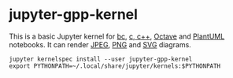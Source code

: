 # jupyter-gpp-kernel
This is a basic Jupyter kernel for [bc](https://www.gnu.org/software/bc/), [c, c++](https://gcc.gnu.org/), [Octave](https://en.wikipedia.org/wiki/Octave) and [PlantUML](https://plantuml.com/) notebooks. It can render [JPEG](https://en.wikipedia.org/wiki/JPEG), [PNG](https://en.wikipedia.org/wiki/PNG) and [SVG](https://en.wikipedia.org/wiki/SVG) diagrams.
```
jupyter kernelspec install --user jupyter-gpp-kernel
export PYTHONPATH=~/.local/share/jupyter/kernels:$PYTHONPATH
```
